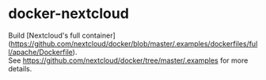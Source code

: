 # docker-nextcloud
Build [Nextcloud's full container] (https://github.com/nextcloud/docker/blob/master/.examples/dockerfiles/full/apache/Dockerfile). \
See https://github.com/nextcloud/docker/tree/master/.examples for more details.
